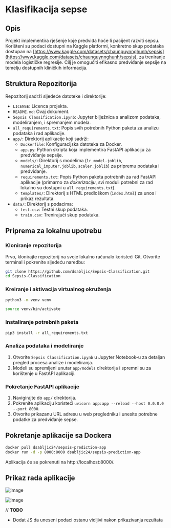 # Klasifikacija sepse

## Opis

Projekt implementira rješenje koje predviđa hoće li pacijent razviti sepsu. Korišteni su podaci dostupni na Kaggle platformi, konkretno skup podataka dostupan na [https://www.kaggle.com/datasets/chaunguynnghunh/sepsis](https://www.kaggle.com/datasets/chaunguynnghunh/sepsis), za treniranje modela logističke regresije. Cilj je omogućiti efikasno predviđanje sepsije na temelju dostupnih kliničkih informacija.

## Struktura Repozitorija

Repozitorij sadrži sljedeće datoteke i direktorije:

- `LICENSE`: Licenca projekta.
- `README.md`: Ovaj dokument.
- `Sepsis Classification.ipynb`: Jupyter bilježnica s analizom podataka, modeliranjem, i spremanjem modela.
- `all_requirements.txt`: Popis svih potrebnih Python paketa za analizu podataka i rad aplikacije.
- `app/`: Direktorij aplikacije koji sadrži:
  - `Dockerfile`: Konfiguracijska datoteka za Docker.
  - `app.py`: Python skripta koja implementira FastAPI aplikaciju za predviđanje sepsije.
  - `models/`: Direktorij s modelima (`lr_model.joblib`, `numerical_imputer.joblib`, `scaler.joblib`) za pripremu podataka i predviđanje.
  - `requirements.txt`: Popis Python paketa potrebnih za rad FastAPI aplikacije (primarno za *dokerizaciju*, svi moduli potrebni za rad lokalno su dostupni u `all_requirements.txt`).
  - `templates/`: Direktorij s HTML predloškom (`index.html`) za unos i prikaz rezultata.
- `data/`: Direktorij s podacima:
  - `test.csv`: Testni skup podataka.
  - `train.csv`: Trenirajući skup podataka.

## Priprema za lokalnu upotrebu

### Kloniranje repozitorija

Prvo, klonirajte repozitorij na svoje lokalno računalo koristeći Git. Otvorite terminal i pokrenite sljedeću naredbu:

```bash
git clone https://github.com/dsabljic/Sepsis-Classification.git
cd Sepsis-Classification
```

### Kreiranje i aktivacija virtualnog okruženja

```bash
python3 -m venv venv
```

```bash
source venv/bin/activate
```

### Instaliranje potrebnih paketa

```bash
pip3 install -r all_requirements.txt
```

### Analiza podataka i modeliranje

1. Otvorite `Sepsis Classification.ipynb` u Jupyter Notebook-u za detaljan pregled procesa analize i modeliranja.
2. Modeli su spremljeni unutar `app/models` direktorija i spremni su za korištenje u FastAPI aplikaciji.

### Pokretanje FastAPI aplikacije

1. Navigirajte do `app/` direktorija.
2. Pokrenite aplikaciju koristeći `uvicorn app:app --reload --host 0.0.0.0 --port 8000`.
3. Otvorite prikazanu URL adresu u web pregledniku i unesite potrebne podatke za predviđanje sepse.

## Pokretanje aplikacije sa Dockera

```bash
docker pull dsabljic24/sepsis-prediction-app
docker run -d -p 8000:8000 dsabljic24/sepsis-prediction-app
```
Aplikacija će se pokrenuti na http://localhost:8000/.

## Prikaz rada aplikacije

![image](https://github.com/dsabljic/Sepsis-Classification/assets/83828394/537f6961-fee0-4825-9a9a-4bcfa052cd2d)

![image](https://github.com/dsabljic/Sepsis-Classification/assets/83828394/779abe7a-870e-4a0f-a280-3b390499d442)

// **TODO**

- Dodat JS da uneseni podaci ostanu vidljivi nakon prikazivanja rezultata
